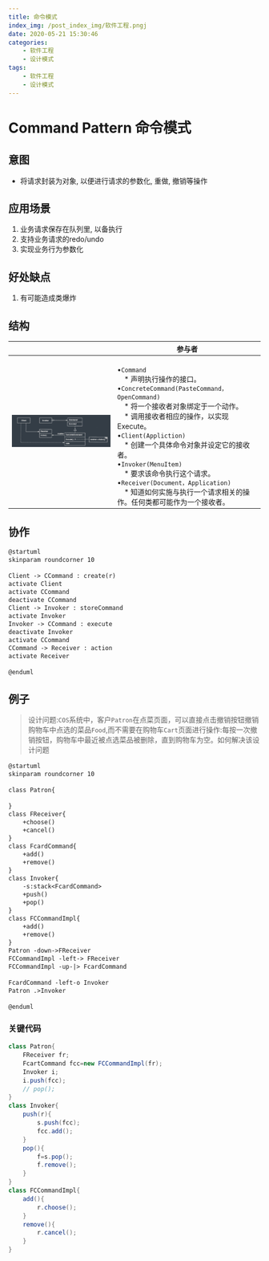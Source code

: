 ```yaml
---
title: 命令模式
index_img: /post_index_img/软件工程.pngj
date: 2020-05-21 15:30:46
categories:
    - 软件工程
    - 设计模式
tags:
    - 软件工程
    - 设计模式
---
```


# Command Pattern 命令模式

## 意图

- 将请求封装为对象, 以便进行请求的参数化, 重做, 撤销等操作

## 应用场景

1. 业务请求保存在队列里, 以备执行
2. 支持业务请求的redo/undo
3. 实现业务行为参数化

## 好处缺点

1. 有可能造成类爆炸

## 结构

| |参与者 |
|-|-|
| ![](%E5%91%BD%E4%BB%A4%E6%A8%A1%E5%BC%8F/2020-05-21-15-34-33.png)|<br />•`Command`<br />&emsp;* 声明执行操作的接口。<br />•`ConcreteCommand(PasteCommand，OpenCommand)`<br />&emsp;* 将一个接收者对象绑定于一个动作。<br />&emsp;* 调用接收者相应的操作，以实现Execute。<br />•`Client(Appliction)`<br />&emsp;* 创建一个具体命令对象并设定它的接收者。<br />•`Invoker(MenuItem)`<br />&emsp;* 要求该命令执行这个请求。<br />•`Receiver(Document，Application)`<br />&emsp;* 知道如何实施与执行一个请求相关的操作。任何类都可能作为一个接收者。|

## 协作

```puml
@startuml
skinparam roundcorner 10

Client -> CCommand : create(r)
activate Client
activate CCommand
deactivate CCommand
Client -> Invoker : storeCommand
activate Invoker
Invoker -> CCommand : execute
deactivate Invoker
activate CCommand
CCommand -> Receiver : action
activate Receiver

@enduml
```

## 例子

> 设计问题:`COS`系统中，客户`Patron`在点菜页面，可以直接点击撤销按钮撤销购物车中点选的菜品`Food`,而不需要在购物车`Cart`页面进行操作:每按一次撤销按钮，购物车中最近被点选菜品被删除，直到购物车为空。如何解决该设计问题

```puml
@startuml
skinparam roundcorner 10

class Patron{

}
class FReceiver{
    +choose()
    +cancel()
}
class FcardCommand{
    +add()
    +remove()
}
class Invoker{
    -s:stack<FcardCommand>
    +push()
    +pop()
}
class FCCommandImpl{
    +add()
    +remove()
}
Patron -down->FReceiver
FCCommandImpl -left-> FReceiver
FCCommandImpl -up-|> FcardCommand

FcardCommand -left-o Invoker
Patron .>Invoker

@enduml
```

### 关键代码

```java
class Patron{
    FReceiver fr;
    FcartCommand fcc=new FCCommandImpl(fr);
    Invoker i;
    i.push(fcc);
    // pop();
}
class Invoker{
    push(r){
        s.push(fcc);
        fcc.add();
    }
    pop(){
        f=s.pop();
        f.remove();
    }
}
class FCCommandImpl{
    add(){
        r.choose();
    }
    remove(){
        r.cancel();
    }
}
```